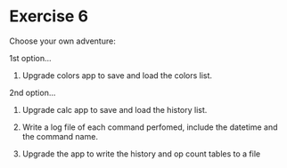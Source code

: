 # Exercise 6

Choose your own adventure:

1st option...

1. Upgrade colors app to save and load the colors list.

2nd option...

1. Upgrade calc app to save and load the history list.

2. Write a log file of each command perfomed, include the datetime and the command name.

3. Upgrade the app to write the history and op count tables to a file
